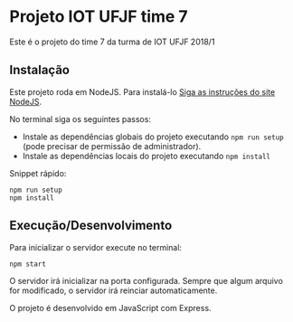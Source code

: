 # Projeto IOT UFJF time 7

Este é o projeto do time 7 da turma de IOT UFJF 2018/1

## Instalação

Este projeto roda em NodeJS. Para instalá-lo [Siga as instruções do site NodeJS](https://nodejs.org/).

No terminal siga os seguintes passos:

 - Instale as dependências globais do projeto executando `npm run setup` (pode precisar de permissão de administrador).
 - Instale as dependências locais do projeto executando `npm install`

 Snippet rápido:

    npm run setup
    npm install

 ## Execução/Desenvolvimento

 Para inicializar o servidor execute no terminal:

    npm start 

O servidor irá inicializar na porta configurada. Sempre que algum arquivo for modificado, o servidor irá reinciar automaticamente.

 O projeto é desenvolvido em JavaScript com Express.
 